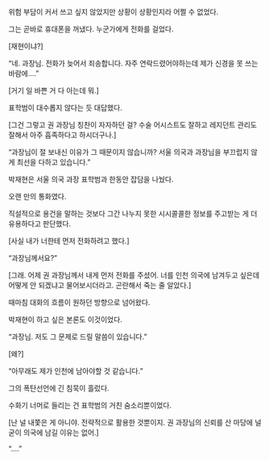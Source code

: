 위험 부담이 커서 쓰고 싶지 않았지만 상황이 상황인지라 어쩔 수 없었다.

그는 곧바로 휴대폰을 꺼냈다. 누군가에게 전화를 걸었다.

[재현이냐?]

“네. 과장님. 전화가 늦어서 죄송합니다. 자주 연락드렸어야하는데 제가 신경을 못 쓰는 바람에....”

[거기 일 바쁜 거 다 아는데 뭐.]

표학범이 대수롭지 않다는 듯 대답했다.

[그건 그렇고 권 과장님 칭찬이 자자하던 걸? 수술 어시스트도 잘하고 레지던트 관리도 잘해서 아주 흡족하다고 하시더구나.]

“과장님이 절 보내신 이유가 그 때문이지 않습니까? 서울 의국과 과장님을 부끄럽지 않게 최선을 다하고 있습니다.”

박재현은 서울 의국 과장 표학범과 한동안 잡담을 나눴다.

오랜 만의 통화였다.

직설적으로 용건을 말하는 것보다 그간 나누지 못한 시시콜콜한 정보를 주고받는 게 더 유용하다고 판단했다.

[사실 내가 너한테 먼저 전화하려고 했다.]

“과장님께서요?”

[그래. 어제 권 과장님께서 내게 먼저 전화를 주셨어. 너를 인천 의국에 남겨두고 싶은데 어떻게 안 되겠냐고 물어보시더라고. 곤란해서 죽는 줄 알았다.]

때마침 대화의 흐름이 원하던 방향으로 넘어왔다.

박재현이 하고 싶은 본론도 이것이었다.

“과장님. 저도 그 문제로 드릴 말씀이 있습니다.”

[왜?]

“아무래도 제가 인천에 남아야할 것 같습니다.”

그의 폭탄선언에 긴 침묵이 흘렀다.

수화기 너머로 들리는 건 표학범의 거친 숨소리뿐이었다.

[난 널 내쫓은 게 아니야. 전략적으로 활용한 것뿐이지. 권 과장님의 신뢰를 산 마당에 널 굳이 의국에 남길 이유는 없어.]

“....”